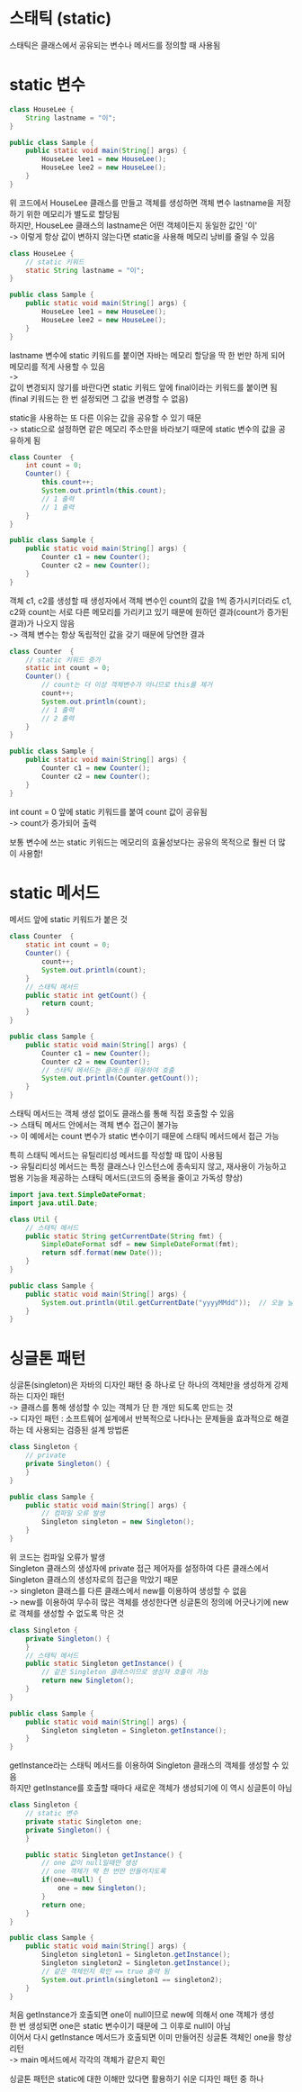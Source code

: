 # 스태틱 (static)
스태틱은 클래스에서 공유되는 변수나 메서드를 정의할 때 사용됨   

# static 변수
```Java
class HouseLee {
    String lastname = "이";
}

public class Sample {
    public static void main(String[] args) {
        HouseLee lee1 = new HouseLee();
        HouseLee lee2 = new HouseLee();
    }
}
```
위 코드에서 HouseLee 클래스를 만들고 객체를 생성하면 객체 변수 lastname을 저장하기 위한 메모리가 별도로 할당됨   
하지만, HouseLee 클래스의 lastname은 어떤 객체이든지 동일한 값인 '이'   
-> 이렇게 항상 값이 변하지 않는다면 static을 사용해 메모리 낭비를 줄일 수 있음   

```Java
class HouseLee {
    // static 키워드
    static String lastname = "이";
}

public class Sample {
    public static void main(String[] args) {
        HouseLee lee1 = new HouseLee();
        HouseLee lee2 = new HouseLee();
    }
}
```
lastname 변수에 static 키워드를 붙이면 자바는 메모리 할당을 딱 한 번만 하게 되어 메모리를 적게 사용할 수 있음   
->   
값이 변경되지 않기를 바란다면 static 키워드 앞에 final이라는 키워드를 붙이면 됨(final 키워드는 한 번 설정되면 그 값을 변경할 수 없음)   
   
static을 사용하는 또 다른 이유는 값을 공유할 수 있기 때문   
-> static으로 설정하면 같은 메모리 주소만을 바라보기 때문에 static 변수의 값을 공유하게 됨   
   
```Java
class Counter  {
    int count = 0;
    Counter() {
        this.count++;
        System.out.println(this.count);
        // 1 출력
        // 1 출력
    }
}

public class Sample {
    public static void main(String[] args) {
        Counter c1 = new Counter();
        Counter c2 = new Counter();
    }
}
```
객체 c1, c2를 생성할 때 생성자에서 객체 변수인 count의 값을 1씩 증가시키더라도 c1, c2와 count는 서로 다른 메모리를 가리키고 있기 때문에 원하던 결과(count가 증가된 결과)가 나오지 않음   
-> 객체 변수는 항상 독립적인 값을 갖기 때문에 당연한 결과   
   
```Java
class Counter  {
    // static 키워드 증가
    static int count = 0;
    Counter() {
        // count는 더 이상 객체변수가 아니므로 this를 제거
        count++;
        System.out.println(count);
        // 1 출력
        // 2 출력
    }
}

public class Sample {
    public static void main(String[] args) {
        Counter c1 = new Counter();
        Counter c2 = new Counter();
    }
}
```
int count = 0 앞에 static 키워드를 붙여 count 값이 공유됨   
-> count가 증가되어 출력   
   
보통 변수에 쓰는 static 키워드는 메모리의 효율성보다는 공유의 목적으로 훨씬 더 많이 사용함!   

# static 메서드
메서드 앞에 static 키워드가 붙은 것   
```Java
class Counter  {
    static int count = 0;
    Counter() {
        count++;
        System.out.println(count);
    }
    // 스태틱 메서드
    public static int getCount() {
        return count;
    }
}

public class Sample {
    public static void main(String[] args) {
        Counter c1 = new Counter();
        Counter c2 = new Counter();
        // 스태틱 메서드는 클래스를 이용하여 호출
        System.out.println(Counter.getCount());  
    }
}
```
스태틱 메서드는 객체 생성 없이도 클래스를 통해 직접 호출할 수 있음   
-> 스태틱 메서드 안에서는 객체 변수 접근이 불가능   
-> 이 예에서는 count 변수가 static 변수이기 때문에 스태틱 메서드에서 접근 가능   
   
특히 스태틱 메서드는 유틸리티성 메서드를 작성할 때 많이 사용됨   
-> 유틸리티성 메서드는 특정 클래스나 인스턴스에 종속되지 않고, 재사용이 가능하고 범용 기능을 제공하는 스태틱 메서드(코드의 중복을 줄이고 가독성 향상)   
```Java
import java.text.SimpleDateFormat;
import java.util.Date;

class Util {
    // 스태틱 메서드
    public static String getCurrentDate(String fmt) {
        SimpleDateFormat sdf = new SimpleDateFormat(fmt);
        return sdf.format(new Date());
    }
}

public class Sample {
    public static void main(String[] args) {
        System.out.println(Util.getCurrentDate("yyyyMMdd"));  // 오늘 날짜 출력
    }
}

```

# 싱글톤 패턴
싱글톤(singleton)은 자바의 디자인 패턴 중 하나로 단 하나의 객체만을 생성하게 강제하는 디자인 패턴   
-> 클래스를 통해 생성할 수 있는 객체가 단 한 개만 되도록 만드는 것   
-> 디자인 패턴 : 소프트웨어 설계에서 반복적으로 나타나는 문제들을 효과적으로 해결하는 데 사용되는 검증된 설계 방법론   

```Java
class Singleton {
    // private
    private Singleton() {
    }
}

public class Sample {
    public static void main(String[] args) {
        // 컴파일 오류 발생
        Singleton singleton = new Singleton();  
    }
}
```
위 코드는 컴파일 오류가 발생   
Singleton 클래스의 생성자에 private 접근 제어자를 설정하여 다른 클래스에서 Singleton 클래스의 생성자로의 접근을 막았기 때문   
-> singleton 클래스를 다른 클래스에서 new를 이용하여 생성할 수 없음   
-> new를 이용하여 무수히 많은 객체를 생성한다면 싱글톤의 정의에 어긋나기에 new로 객체를 생성할 수 없도록 막은 것   

```Java
class Singleton {
    private Singleton() {
    }
    // 스태틱 메서드
    public static Singleton getInstance() {
        // 같은 Singleton 클래스이므로 생성자 호출이 가능
        return new Singleton();  
    }
}

public class Sample {
    public static void main(String[] args) {
        Singleton singleton = Singleton.getInstance();
    }
}
```
getInstance라는 스태틱 메서드를 이용하여 Singleton 클래스의 객체를 생성할 수 있음   
하지만 getInstance를 호출할 때마다 새로운 객체가 생성되기에 이 역시 싱글톤이 아님   

```Java
class Singleton {
    // static 변수
    private static Singleton one;
    private Singleton() {
    }

    public static Singleton getInstance() {
        // one 값이 null일때만 생성
        // one 객체가 딱 한 번만 만들어지도록
        if(one==null) {
            one = new Singleton();
        }
        return one;
    }
}

public class Sample {
    public static void main(String[] args) {
        Singleton singleton1 = Singleton.getInstance();
        Singleton singleton2 = Singleton.getInstance();
        // 같은 객체인지 확인 == true 출력 됨
        System.out.println(singleton1 == singleton2);  
    }
}

```
처음 getInstance가 호출되면 one이 null이므로 new에 의해서 one 객체가 생성   
한 번 생성되면 one은 static 변수이기 때문에 그 이후로 null이 아님   
이어서 다시 getInstance 메서드가 호출되면 이미 만들어진 싱글톤 객체인 one을 항상 리턴   
-> main 메서드에서 각각의 객체가 같은지 확인   
   
싱글톤 패턴은 static에 대한 이해만 있다면 활용하기 쉬운 디자인 패턴 중 하나